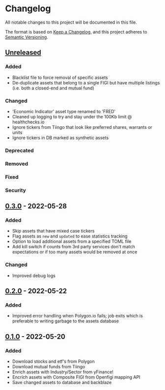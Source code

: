# Changelog
All notable changes to this project will be documented in this file.

The format is based on [Keep a Changelog](https://keepachangelog.com/en/1.0.0/),
and this project adheres to [Semantic Versioning](https://semver.org/spec/v2.0.0.html).

## [Unreleased]
### Added
- Blacklist file to force removal of specific assets
- De-duplicate assets that belong to a single FIGI but have multiple listings (i.e. both a closed-end and mutual fund)

### Changed
- 'Economic Indicator' asset type renamed to 'FRED'
- Cleaned up logging to try and stay under the 100Kb limit @ healthchecks.io
- Ignore tickers from Tiingo that look like preferred shares, warrants or units
- Ignore tickers in DB marked as synthetic assets

### Deprecated

### Removed

### Fixed

### Security

## [0.3.0] - 2022-05-28
### Added
- Skip assets that have mixed case tickers
- Flag assets as `new` and `updated` to ease statistics tracking
- Option to load additional assets from a specified TOML file
- Add kill switch if counts from 3rd party services don't match expectations or if too many assets would be removed at once

### Changed
- Improved debug logs

## [0.2.0] - 2022-05-22
### Added
- Improved error handling when Polygon.io fails; job exits which is
  preferable to writing garbage to the assets database

## [0.1.0] - 2022-05-20
### Added
- Download stocks and etf's from Polygon
- Download mutual funds from Tiingo
- Enrich assets with Industry/Sector from yFinance!
- Encrich assets with Composite FIGI from Openfigi mapping API
- Save changed assets to database and backblaze

[Unreleased]: https://github.com/penny-vault/import-tickers/compare/v0.3.0...HEAD
[0.3.0]: https://github.com/penny-vault/import-tickers/compare/v0.2.0...v0.3.0
[0.2.0]: https://github.com/penny-vault/import-tickers/compare/v0.1.0...v0.2.0
[0.1.0]: https://github.com/penny-vault/import-tickers/releases/tag/v0.0.1

